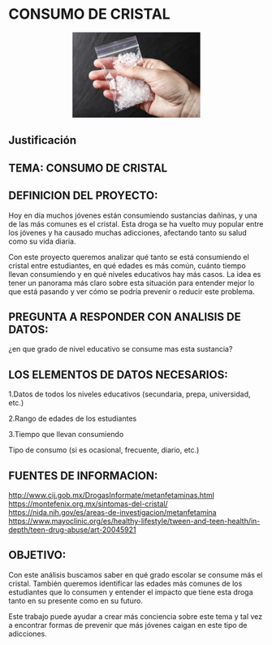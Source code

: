 # CONSUMO DE CRISTAL

<p align="center">
  <img src="https://github.com/jenniferrodriguezm23-prog/consumo-de-cristal-/blob/main/adiccion-a-la-metanfetamina.webp" width="50%">
</p>

## Justificación

<p align="justify">
</p>


## TEMA: CONSUMO DE CRISTAL

## DEFINICION DEL PROYECTO:

Hoy en día muchos jóvenes están consumiendo sustancias dañinas, y una de las más comunes es el cristal. Esta droga se ha vuelto muy popular entre los jóvenes y ha causado muchas adicciones, afectando tanto su salud como su vida diaria.

Con este proyecto queremos analizar qué tanto se está consumiendo el cristal entre estudiantes, en qué edades es más común, cuánto tiempo llevan consumiendo y en qué niveles educativos hay más casos. La idea es tener un panorama más claro sobre esta situación para entender mejor lo que está pasando y ver cómo se podría prevenir o reducir este problema.


## PREGUNTA A RESPONDER CON ANALISIS DE DATOS:

¿en que grado de nivel educativo se consume mas esta sustancia?


## LOS ELEMENTOS DE DATOS NECESARIOS: 

1.Datos de todos los niveles educativos (secundaria, prepa, universidad, etc.)

2.Rango de edades de los estudiantes

3.Tiempo que llevan consumiendo

Tipo de consumo (si es ocasional, frecuente, diario, etc.)


## FUENTES DE INFORMACION:


http://www.cij.gob.mx/DrogasInformate/metanfetaminas.html
https://montefenix.org.mx/sintomas-del-cristal/
https://nida.nih.gov/es/areas-de-investigacion/metanfetamina
https://www.mayoclinic.org/es/healthy-lifestyle/tween-and-teen-health/in-depth/teen-drug-abuse/art-20045921


## OBJETIVO:

Con este análisis buscamos saber en qué grado escolar se consume más el cristal. También queremos identificar las edades más comunes de los estudiantes que lo consumen y entender el impacto que tiene esta droga tanto en su presente como en su futuro.

Este trabajo puede ayudar a crear más conciencia sobre este tema y tal vez a encontrar formas de prevenir que más jóvenes caigan en este tipo de adicciones.
